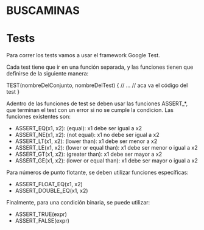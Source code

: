 # BUSCAMINAS

# Tests

Para correr los tests vamos a usar el framework Google Test.

Cada test tiene que ir en una función separada, y las funciones tienen que
definirse de la siguiente manera:

TEST(nombreDelConjunto, nombreDelTest) {
// ...
// aca va el código del test
}

Adentro de las funciones de test se deben usar las funciones ASSERT_*,
que terminan el test con un error si no se cumple la condicion. Las
funciones existentes son:

- ASSERT_EQ(x1, x2): (equal): x1 debe ser igual a x2
- ASSERT_NE(x1, x2): (not equal): x1 no debe ser igual a x2
- ASSERT_LT(x1, x2): (lower than): x1 debe ser menor a x2
- ASSERT_LE(x1, x2): (lower or equal than): x1 debe ser menor o igual a x2
- ASSERT_GT(x1, x2): (greater than): x1 debe ser mayor a x2
- ASSERT_GE(x1, x2): (lower or equal than): x1 debe ser mayor o igual a x2

Para números de punto flotante, se deben utilizar funciones específicas:

- ASSERT_FLOAT_EQ(x1, x2)
- ASSERT_DOUBLE_EQ(x1, x2)

Finalmente, para una condición binaria, se puede utilizar:

- ASSERT_TRUE(expr)
- ASSERT_FALSE(expr)
